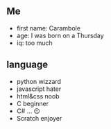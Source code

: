 ## Me

* first name: Carambole
* age: I was born on a Thursday
* iq: too much

## language

* python wizzard
* javascript hater
* html&css noob                                 
* C beginner
* C# ... 😐
* Scratch enjoyer
